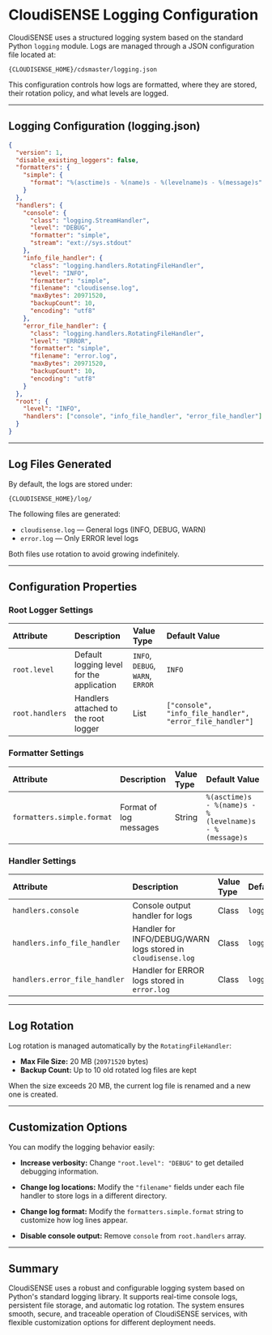# CloudiSENSE Logging Configuration

CloudiSENSE uses a structured logging system based on the standard Python `logging` module. Logs are managed through a JSON configuration file located at:

```
{CLOUDISENSE_HOME}/cdsmaster/logging.json
```

This configuration controls how logs are formatted, where they are stored, their rotation policy, and what levels are logged.

---

## Logging Configuration (logging.json)

```json
{
  "version": 1,
  "disable_existing_loggers": false,
  "formatters": {
    "simple": {
      "format": "%(asctime)s - %(name)s - %(levelname)s - %(message)s"
    }
  },
  "handlers": {
    "console": {
      "class": "logging.StreamHandler",
      "level": "DEBUG",
      "formatter": "simple",
      "stream": "ext://sys.stdout"
    },
    "info_file_handler": {
      "class": "logging.handlers.RotatingFileHandler",
      "level": "INFO",
      "formatter": "simple",
      "filename": "cloudisense.log",
      "maxBytes": 20971520,
      "backupCount": 10,
      "encoding": "utf8"
    },
    "error_file_handler": {
      "class": "logging.handlers.RotatingFileHandler",
      "level": "ERROR",
      "formatter": "simple",
      "filename": "error.log",
      "maxBytes": 20971520,
      "backupCount": 10,
      "encoding": "utf8"
    }
  },
  "root": {
    "level": "INFO",
    "handlers": ["console", "info_file_handler", "error_file_handler"]
  }
}
```

---

## Log Files Generated

By default, the logs are stored under:

```
{CLOUDISENSE_HOME}/log/
```

The following files are generated:

- `cloudisense.log` — General logs (INFO, DEBUG, WARN)
- `error.log` — Only ERROR level logs

Both files use rotation to avoid growing indefinitely.

---

## Configuration Properties

### Root Logger Settings

| Attribute | Description | Value Type | Default Value |
|:---|:---|:---|:---|
| `root.level` | Default logging level for the application | `INFO`, `DEBUG`, `WARN`, `ERROR` | `INFO` |
| `root.handlers` | Handlers attached to the root logger | List | `["console", "info_file_handler", "error_file_handler"]` |

### Formatter Settings

| Attribute | Description | Value Type | Default Value |
|:---|:---|:---|:---|
| `formatters.simple.format` | Format of log messages | String | `%(asctime)s - %(name)s - %(levelname)s - %(message)s` |

### Handler Settings

| Attribute | Description | Value Type | Default Value |
|:---|:---|:---|:---|
| `handlers.console` | Console output handler for logs | Class | `logging.StreamHandler` |
| `handlers.info_file_handler` | Handler for INFO/DEBUG/WARN logs stored in `cloudisense.log` | Class | `logging.handlers.RotatingFileHandler` |
| `handlers.error_file_handler` | Handler for ERROR logs stored in `error.log` | Class | `logging.handlers.RotatingFileHandler` |

---

## Log Rotation

Log rotation is managed automatically by the `RotatingFileHandler`:

- **Max File Size:** 20 MB (`20971520` bytes)
- **Backup Count:** Up to 10 old rotated log files are kept

When the size exceeds 20 MB, the current log file is renamed and a new one is created.

---

## Customization Options

You can modify the logging behavior easily:

- **Increase verbosity:**
  Change `"root.level": "DEBUG"` to get detailed debugging information.

- **Change log locations:**
  Modify the `"filename"` fields under each file handler to store logs in a different directory.

- **Change log format:**
  Modify the `formatters.simple.format` string to customize how log lines appear.

- **Disable console output:**
  Remove `console` from `root.handlers` array.

---

## Summary

CloudiSENSE uses a robust and configurable logging system based on Python's standard logging library. It supports real-time console logs, persistent file storage, and automatic log rotation. The system ensures smooth, secure, and traceable operation of CloudiSENSE services, with flexible customization options for different deployment needs.

